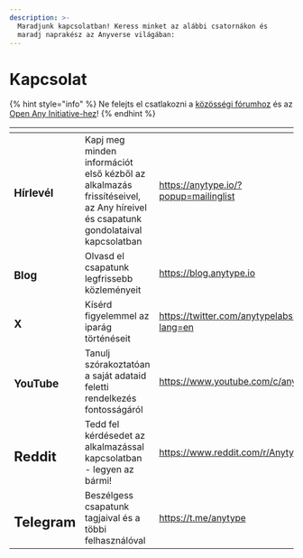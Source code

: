 ```yaml
---
description: >-
  Maradjunk kapcsolatban! Keress minket az alábbi csatornákon és
  maradj naprakész az Anyverse világában:
---
```


# Kapcsolat

{% hint style="info" %}
Ne felejts el csatlakozni a [közösségi fórumhoz](../community/community-forum/ "mention") és az [Open Any Initiative-hez](../community/join-the-open-source-project.md "mention")!
{% endhint %}

<table data-view="cards"><thead><tr><th></th><th></th><th data-hidden data-card-target data-type="content-ref"></th><th data-hidden data-card-cover data-type="files"></th></tr></thead><tbody><tr><td><h3>Hírlevél</h3></td><td>Kapj meg minden információt első kézből az alkalmazás frissítéseivel, az Any híreivel és csapatunk gondolataival kapcsolatban</td><td><a href="https://anytype.io/?popup=mailinglist">https://anytype.io/?popup=mailinglist</a></td><td></td></tr><tr><td><h3>Blog</h3></td><td>Olvasd el csapatunk legfrissebb közleményeit</td><td><a href="https://blog.anytype.io">https://blog.anytype.io</a></td><td></td></tr><tr><td><h3>X</h3></td><td>Kísérd figyelemmel az iparág történéseit</td><td><a href="https://twitter.com/anytypelabs?lang=en">https://twitter.com/anytypelabs?lang=en</a></td><td></td></tr><tr><td><h3>YouTube</h3></td><td>Tanulj szórakoztatóan a saját adataid feletti rendelkezés fontosságáról</td><td><a href="https://www.youtube.com/c/anytype">https://www.youtube.com/c/anytype</a></td><td></td></tr><tr><td><h2>Reddit</h2></td><td>Tedd fel kérdésedet az alkalmazással kapcsolatban - legyen az bármi!</td><td><a href="https://www.reddit.com/r/Anytype/">https://www.reddit.com/r/Anytype/</a></td><td></td></tr><tr><td><h2>Telegram</h2></td><td>Beszélgess csapatunk tagjaival és a többi felhasználóval</td><td><a href="https://t.me/anytype">https://t.me/anytype</a></td><td></td></tr></tbody></table>